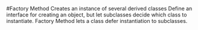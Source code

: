 ﻿#Factory Method
Creates an instance of several derived classes
Define an interface for creating an object, but let subclasses decide which class to instantiate. Factory Method lets a class defer instantiation to subclasses.